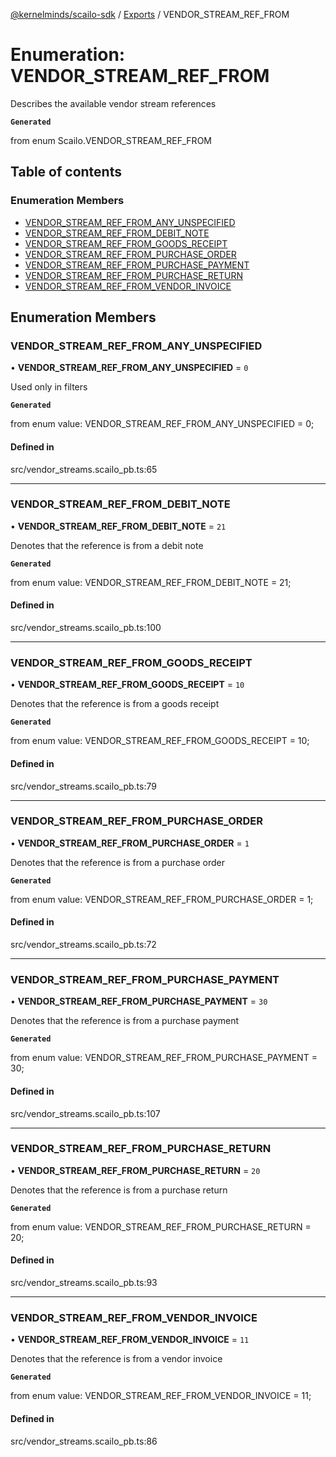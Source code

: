[@kernelminds/scailo-sdk](../README.md) / [Exports](../modules.md) / VENDOR\_STREAM\_REF\_FROM

# Enumeration: VENDOR\_STREAM\_REF\_FROM

Describes the available vendor stream references

**`Generated`**

from enum Scailo.VENDOR_STREAM_REF_FROM

## Table of contents

### Enumeration Members

- [VENDOR\_STREAM\_REF\_FROM\_ANY\_UNSPECIFIED](VENDOR_STREAM_REF_FROM.md#vendor_stream_ref_from_any_unspecified)
- [VENDOR\_STREAM\_REF\_FROM\_DEBIT\_NOTE](VENDOR_STREAM_REF_FROM.md#vendor_stream_ref_from_debit_note)
- [VENDOR\_STREAM\_REF\_FROM\_GOODS\_RECEIPT](VENDOR_STREAM_REF_FROM.md#vendor_stream_ref_from_goods_receipt)
- [VENDOR\_STREAM\_REF\_FROM\_PURCHASE\_ORDER](VENDOR_STREAM_REF_FROM.md#vendor_stream_ref_from_purchase_order)
- [VENDOR\_STREAM\_REF\_FROM\_PURCHASE\_PAYMENT](VENDOR_STREAM_REF_FROM.md#vendor_stream_ref_from_purchase_payment)
- [VENDOR\_STREAM\_REF\_FROM\_PURCHASE\_RETURN](VENDOR_STREAM_REF_FROM.md#vendor_stream_ref_from_purchase_return)
- [VENDOR\_STREAM\_REF\_FROM\_VENDOR\_INVOICE](VENDOR_STREAM_REF_FROM.md#vendor_stream_ref_from_vendor_invoice)

## Enumeration Members

### VENDOR\_STREAM\_REF\_FROM\_ANY\_UNSPECIFIED

• **VENDOR\_STREAM\_REF\_FROM\_ANY\_UNSPECIFIED** = ``0``

Used only in filters

**`Generated`**

from enum value: VENDOR_STREAM_REF_FROM_ANY_UNSPECIFIED = 0;

#### Defined in

src/vendor_streams.scailo_pb.ts:65

___

### VENDOR\_STREAM\_REF\_FROM\_DEBIT\_NOTE

• **VENDOR\_STREAM\_REF\_FROM\_DEBIT\_NOTE** = ``21``

Denotes that the reference is from a debit note

**`Generated`**

from enum value: VENDOR_STREAM_REF_FROM_DEBIT_NOTE = 21;

#### Defined in

src/vendor_streams.scailo_pb.ts:100

___

### VENDOR\_STREAM\_REF\_FROM\_GOODS\_RECEIPT

• **VENDOR\_STREAM\_REF\_FROM\_GOODS\_RECEIPT** = ``10``

Denotes that the reference is from a goods receipt

**`Generated`**

from enum value: VENDOR_STREAM_REF_FROM_GOODS_RECEIPT = 10;

#### Defined in

src/vendor_streams.scailo_pb.ts:79

___

### VENDOR\_STREAM\_REF\_FROM\_PURCHASE\_ORDER

• **VENDOR\_STREAM\_REF\_FROM\_PURCHASE\_ORDER** = ``1``

Denotes that the reference is from a purchase order

**`Generated`**

from enum value: VENDOR_STREAM_REF_FROM_PURCHASE_ORDER = 1;

#### Defined in

src/vendor_streams.scailo_pb.ts:72

___

### VENDOR\_STREAM\_REF\_FROM\_PURCHASE\_PAYMENT

• **VENDOR\_STREAM\_REF\_FROM\_PURCHASE\_PAYMENT** = ``30``

Denotes that the reference is from a purchase payment

**`Generated`**

from enum value: VENDOR_STREAM_REF_FROM_PURCHASE_PAYMENT = 30;

#### Defined in

src/vendor_streams.scailo_pb.ts:107

___

### VENDOR\_STREAM\_REF\_FROM\_PURCHASE\_RETURN

• **VENDOR\_STREAM\_REF\_FROM\_PURCHASE\_RETURN** = ``20``

Denotes that the reference is from a purchase return

**`Generated`**

from enum value: VENDOR_STREAM_REF_FROM_PURCHASE_RETURN = 20;

#### Defined in

src/vendor_streams.scailo_pb.ts:93

___

### VENDOR\_STREAM\_REF\_FROM\_VENDOR\_INVOICE

• **VENDOR\_STREAM\_REF\_FROM\_VENDOR\_INVOICE** = ``11``

Denotes that the reference is from a vendor invoice

**`Generated`**

from enum value: VENDOR_STREAM_REF_FROM_VENDOR_INVOICE = 11;

#### Defined in

src/vendor_streams.scailo_pb.ts:86
